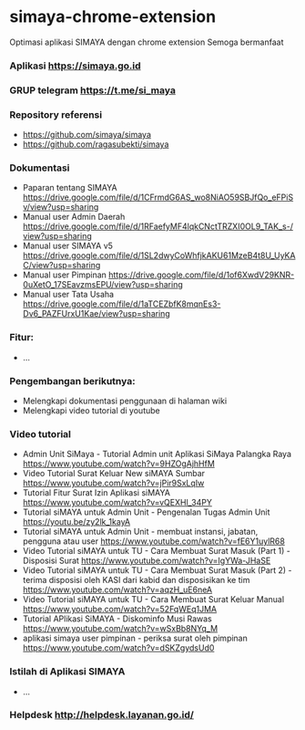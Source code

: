 # simaya-chrome-extension
Optimasi aplikasi SIMAYA dengan chrome extension
Semoga bermanfaat

### Aplikasi https://simaya.go.id

### GRUP telegram https://t.me/si_maya

### Repository referensi
- https://github.com/simaya/simaya
- https://github.com/ragasubekti/simaya

### Dokumentasi
- Paparan tentang SIMAYA https://drive.google.com/file/d/1CFrmdG6AS_wo8NiAO59SBJfQo_eFPiSv/view?usp=sharing
- Manual user Admin Daerah https://drive.google.com/file/d/1RFaefyMF4lqkCNctTRZXI0OL9_TAK_s-/view?usp=sharing
- Manual user SIMAYA v5 https://drive.google.com/file/d/1SL2dwyCoWhfjkAKU61MzeB4t8U_UyKAC/view?usp=sharing
- Manual user Pimpinan https://drive.google.com/file/d/1of6XwdV29KNR-0uXetO_17SEavzmsEPU/view?usp=sharing
- Manual user Tata Usaha https://drive.google.com/file/d/1aTCEZbfK8mqnEs3-Dv6_PAZFUrxU1Kae/view?usp=sharing

### Fitur:
- ...

### Pengembangan berikutnya:
- Melengkapi dokumentasi penggunaan di halaman wiki
- Melengkapi video tutorial di youtube

### Video tutorial
- Admin Unit SiMaya - Tutorial Admin unit Aplikasi SiMaya Palangka Raya https://www.youtube.com/watch?v=9HZOgAjhHfM
- Video Tutorial Surat Keluar New siMAYA Sumbar https://www.youtube.com/watch?v=jPir9SxLqIw
- Tutorial Fitur Surat Izin Aplikasi siMAYA https://www.youtube.com/watch?v=vQEXHl_34PY
- Tutorial siMAYA untuk Admin Unit - Pengenalan Tugas Admin Unit https://youtu.be/zy2lk_1kayA
- Tutorial siMAYA untuk Admin Unit - membuat instansi, jabatan, pengguna atau user https://www.youtube.com/watch?v=fE6Y1uylR68
- Video Tutorial siMAYA untuk TU - Cara Membuat Surat Masuk (Part 1) - Disposisi Surat https://www.youtube.com/watch?v=IgYWa-JHaSE
- Video Tutorial siMAYA untuk TU - Cara Membuat Surat Masuk (Part 2) - terima disposisi oleh KASI dari kabid dan disposisikan ke tim https://www.youtube.com/watch?v=aqzH_uE6neA
- Video Tutorial siMAYA untuk TU - Cara Membuat Surat Keluar Manual https://www.youtube.com/watch?v=52FqWEq1JMA
- Tutorial APlikasi SiMAYA - Diskominfo Musi Rawas https://www.youtube.com/watch?v=wSxBb8NYq_M
- aplikasi simaya user pimpinan - periksa surat oleh pimpinan https://www.youtube.com/watch?v=dSKZgydsUd0

### Istilah di Aplikasi SIMAYA
- ...

### Helpdesk http://helpdesk.layanan.go.id/
